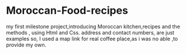# Moroccan-Food-recipes
my first milestone project,introducing Moroccan kitchen,recipes and the methods  , using Html and Css.
address and contact numbers, are just examples so,
I used a map link for real coffee place,as i was no able ,to provide my own.


